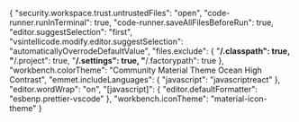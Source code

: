 {
    "security.workspace.trust.untrustedFiles": "open",
    "code-runner.runInTerminal": true,
    "code-runner.saveAllFilesBeforeRun": true,
    "editor.suggestSelection": "first",
    "vsintellicode.modify.editor.suggestSelection": "automaticallyOverrodeDefaultValue",
    "files.exclude": {
        "**/.classpath": true,
        "**/.project": true,
        "**/.settings": true,
        "**/.factorypath": true
    },
    "workbench.colorTheme": "Community Material Theme Ocean High Contrast",
    "emmet.includeLanguages": {
        "javascript": "javascriptreact"
    },
    "editor.wordWrap": "on",
    "[javascript]": {
        "editor.defaultFormatter": "esbenp.prettier-vscode"
    },
    "workbench.iconTheme": "material-icon-theme"
}